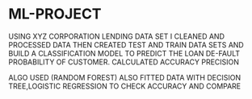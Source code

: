 # ML-PROJECT
USING XYZ CORPORATION LENDING DATA SET I CLEANED AND PROCESSED DATA THEN CREATED TEST AND TRAIN DATA SETS AND  BUILD A CLASSIFICATION MODEL TO PREDICT THE LOAN DE-FAULT PROBABILITY OF CUSTOMER.
CALCULATED ACCURACY PRECISION 

ALGO USED (RANDOM FOREST)
ALSO FITTED DATA WITH DECISION TREE,LOGISTIC REGRESSION TO CHECK ACCURACY AND COMPARE
